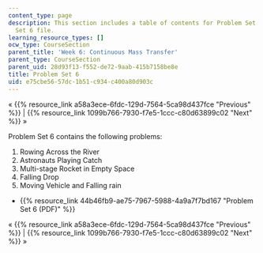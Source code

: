 ```yaml
---
content_type: page
description: This section includes a table of contents for Problem Set 6 and the Problem
  Set 6 file.
learning_resource_types: []
ocw_type: CourseSection
parent_title: 'Week 6: Continuous Mass Transfer'
parent_type: CourseSection
parent_uid: 28d93f13-f552-de72-9aab-415b7158be8e
title: Problem Set 6
uid: e75cbe56-57dc-1b51-c934-c400a80d903c
---
```


« {{% resource_link a58a3ece-6fdc-129d-7564-5ca98d437fce "Previous" %}} | {{% resource_link 1099b766-7930-f7e5-1ccc-c80d63899c02 "Next" %}} »

Problem Set 6 contains the following problems:

1.  Rowing Across the River
2.  Astronauts Playing Catch
3.  Multi-stage Rocket in Empty Space
4.  Falling Drop
5.  Moving Vehicle and Falling rain

*   {{% resource_link 44b46fb9-ae75-7967-5988-4a9a7f7bd167 "Problem Set 6 (PDF)" %}}

« {{% resource_link a58a3ece-6fdc-129d-7564-5ca98d437fce "Previous" %}} | {{% resource_link 1099b766-7930-f7e5-1ccc-c80d63899c02 "Next" %}} »